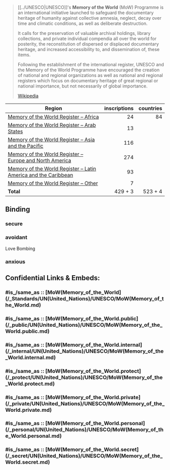 ﻿---
aliases:
- MoW
---

> [[../UNESCO|UNESCO]]'s **Memory of the World** (MoW) Programme is an international initiative 
> launched to safeguard the documentary heritage of humanity 
> against collective amnesia, neglect, decay over time and climatic conditions, as well as deliberate destruction. 
> 
> It calls for the preservation of valuable archival holdings, library collections, 
> and private individual compendia all over the world for posterity, 
> the reconstitution of dispersed or displaced documentary heritage, 
> and increased accessibility to, and dissemination of, these items.
>
> Following the establishment of the international register, 
> UNESCO and the Memory of the World Programme 
> have encouraged the creation of national and regional organizations 
> as well as national and regional registers 
> which focus on documentary heritage of great regional or national importance, 
> but not necessarily of global importance.
>
> [Wikipedia](https://en.wikipedia.org/wiki/Memory%20of%20the%20World%20Programme)


| Region                                                                                                                                                                                                                                  | inscriptions | countries |
| --------------------------------------------------------------------------------------------------------------------------------------------------------------------------------------------------------------------------------------- | -----------: | --------: |
| [Memory of the World Register – Africa](https://en.wikipedia.org/wiki/Memory_of_the_World_Register_%E2%80%93_Africa "Memory of the World Register – Africa")                                                                            |           24 |        84 |
| [Memory of the World Register – Arab States](https://en.wikipedia.org/wiki/Memory_of_the_World_Register_%E2%80%93_Arab_States "Memory of the World Register – Arab States")                                                             |           13 |           |
| [Memory of the World Register – Asia and the Pacific](https://en.wikipedia.org/wiki/Memory_of_the_World_Register_%E2%80%93_Asia_and_the_Pacific "Memory of the World Register – Asia and the Pacific")                                  |          116 |           |
| [Memory of the World Register – Europe and North America](https://en.wikipedia.org/wiki/Memory_of_the_World_Register_%E2%80%93_Europe_and_North_America "Memory of the World Register – Europe and North America")                      |          274 |           |
| [Memory of the World Register – Latin America and the Caribbean](https://en.wikipedia.org/wiki/Memory_of_the_World_Register_%E2%80%93_Latin_America_and_the_Caribbean "Memory of the World Register – Latin America and the Caribbean") |           93 |           |
| [Memory of the World Register – Other](https://en.wikipedia.org/wiki/Memory_of_the_World_Register_%E2%80%93_International_Organizations "Memory of the World Register – International Organizations")                                   |            7 |           |
| **Total**                                                                                                                                                                                                                               |      429 + 3 |  523 + 4  |

## Binding 

### secure 


### avoidant 

Love Bombing 

### anxious 


## Confidential Links & Embeds: 

### #is_/same_as :: [MoW(Memory_of_the_World](/_Standards/UN(United_Nations)/UNESCO/MoW(Memory_of_the_World.md) 

### #is_/same_as :: [MoW(Memory_of_the_World.public](/_public/UN(United_Nations)/UNESCO/MoW(Memory_of_the_World.public.md) 

### #is_/same_as :: [MoW(Memory_of_the_World.internal](/_internal/UN(United_Nations)/UNESCO/MoW(Memory_of_the_World.internal.md) 

### #is_/same_as :: [MoW(Memory_of_the_World.protect](/_protect/UN(United_Nations)/UNESCO/MoW(Memory_of_the_World.protect.md) 

### #is_/same_as :: [MoW(Memory_of_the_World.private](/_private/UN(United_Nations)/UNESCO/MoW(Memory_of_the_World.private.md) 

### #is_/same_as :: [MoW(Memory_of_the_World.personal](/_personal/UN(United_Nations)/UNESCO/MoW(Memory_of_the_World.personal.md) 

### #is_/same_as :: [MoW(Memory_of_the_World.secret](/_secret/UN(United_Nations)/UNESCO/MoW(Memory_of_the_World.secret.md)

